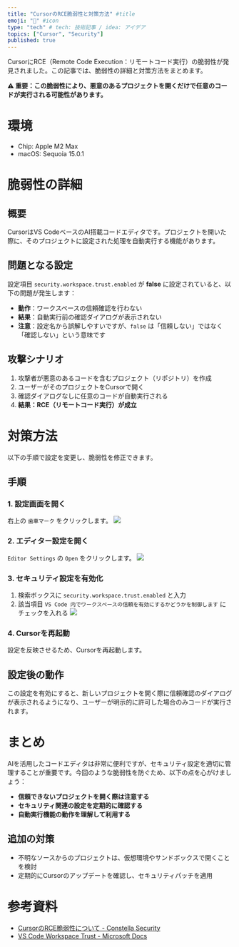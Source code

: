 ```yaml
---
title: "CursorのRCE脆弱性と対策方法" #title
emoji: "🦛" #icon
type: "tech" # tech: 技術記事 / idea: アイデア
topics: ["Cursor", "Security"]
published: true
---
```

CursorにRCE（Remote Code Execution：リモートコード実行）の脆弱性が発見されました。この記事では、脆弱性の詳細と対策方法をまとめます。

**⚠️ 重要：この脆弱性により、悪意のあるプロジェクトを開くだけで任意のコードが実行される可能性があります。**

# 環境
- Chip: Apple M2 Max
- macOS: Sequoia 15.0.1

# 脆弱性の詳細

## 概要
CursorはVS CodeベースのAI搭載コードエディタです。プロジェクトを開いた際に、そのプロジェクトに設定された処理を自動実行する機能があります。

## 問題となる設定
設定項目 `security.workspace.trust.enabled` が **false** に設定されていると、以下の問題が発生します：

- **動作**：ワークスペースの信頼確認を行わない
- **結果**：自動実行前の確認ダイアログが表示されない
- **注意**：設定名から誤解しやすいですが、`false` は「信頼しない」ではなく「確認しない」という意味です

## 攻撃シナリオ
1. 攻撃者が悪意のあるコードを含むプロジェクト（リポジトリ）を作成
2. ユーザーがそのプロジェクトをCursorで開く
3. 確認ダイアログなしに任意のコードが自動実行される
4. **結果：RCE（リモートコード実行）が成立**

# 対策方法

以下の手順で設定を変更し、脆弱性を修正できます。

## 手順

### 1. 設定画面を開く
右上の `歯車マーク` をクリックします。
![](https://storage.googleapis.com/zenn-user-upload/be93f0aff2b4-20250926.png)

### 2. エディター設定を開く
`Editor Settings` の `Open` をクリックします。
![](https://storage.googleapis.com/zenn-user-upload/fa775a95de60-20250926.png)

### 3. セキュリティ設定を有効化
1. 検索ボックスに `security.workspace.trust.enabled` と入力
2. 該当項目 `VS Code 内でワークスペースの信頼を有効にするかどうかを制御します` にチェックを入れる
![](https://storage.googleapis.com/zenn-user-upload/15e4aba9b635-20250926.png)

### 4. Cursorを再起動
設定を反映させるため、Cursorを再起動します。

## 設定後の動作
この設定を有効にすると、新しいプロジェクトを開く際に信頼確認のダイアログが表示されるようになり、ユーザーが明示的に許可した場合のみコードが実行されます。

# まとめ

AIを活用したコードエディタは非常に便利ですが、セキュリティ設定を適切に管理することが重要です。今回のような脆弱性を防ぐため、以下の点を心がけましょう：

- **信頼できないプロジェクトを開く際は注意する**
- **セキュリティ関連の設定を定期的に確認する**
- **自動実行機能の動作を理解して利用する**

## 追加の対策

- 不明なソースからのプロジェクトは、仮想環境やサンドボックスで開くことを検討
- 定期的にCursorのアップデートを確認し、セキュリティパッチを適用

# 参考資料
- [CursorのRCE脆弱性について - Constella Security](https://constella-sec.jp/blog/hobokomo-securitynews/tips-1056/)
- [VS Code Workspace Trust - Microsoft Docs](https://code.visualstudio.com/docs/editor/workspace-trust)
